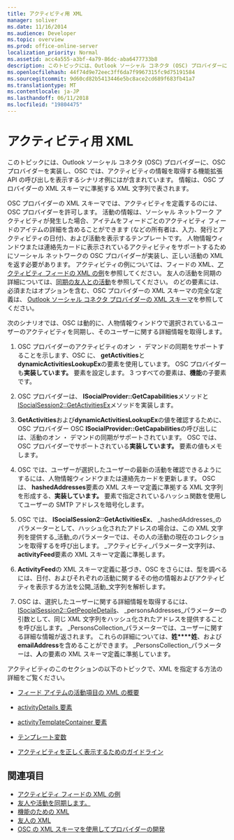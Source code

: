 ```yaml
---
title: アクティビティ用 XML
manager: soliver
ms.date: 11/16/2014
ms.audience: Developer
ms.topic: overview
ms.prod: office-online-server
localization_priority: Normal
ms.assetid: acc4a555-a3bf-4a79-86dc-aba6477733b8
description: このトピックには、Outlook ソーシャル コネクタ (OSC) プロバイダーに、OSC プロバイダーを実装し、OSC では、アクティビティの情報を取得する機能拡張 API の呼び出しを表示するシナリオ例にはが含まれています。 情報は、OSC プロバイダーの XML スキーマに準拠する XML 文字列で表されます。
ms.openlocfilehash: 44f74d9e72eec3ff6da7f9967315fc9d75191584
ms.sourcegitcommit: 9d60cd82b5413446e5bc8ace2cd689f683fb41a7
ms.translationtype: MT
ms.contentlocale: ja-JP
ms.lasthandoff: 06/11/2018
ms.locfileid: "19804475"
---
```

# <a name="xml-for-activities"></a>アクティビティ用 XML

このトピックには、Outlook ソーシャル コネクタ (OSC) プロバイダーに、OSC プロバイダーを実装し、OSC では、アクティビティの情報を取得する機能拡張 API の呼び出しを表示するシナリオ例にはが含まれています。 情報は、OSC プロバイダーの XML スキーマに準拠する XML 文字列で表されます。
  
OSC プロバイダーの XML スキーマでは、アクティビティを定義するのには、OSC プロバイダーを許可します。 活動の情報は、ソーシャル ネットワーク アクティビティが発生した場合、アイテムをフィードごとのアクティビティ フィードのアイテムの詳細を含めることができます (などの所有者は、入力、発行とアクティビティの日付)、および活動を表示するテンプレートです。 人物情報ウィンドウまたは連絡先カードに表示されているアクティビティをサポートするためにソーシャル ネットワークの OSC プロバイダーが実装し、正しい活動の XML を返す必要があります。 アクティビティの例については、フィードの XML、[アクティビティ フィードの XML の例](activity-feed-xml-example.md)を参照してください。 友人の活動を同期の詳細については、[同期の友人との活動](synchronizing-friends-and-activities.md)を参照してください。 のどの要素には、必須またはオプションを含む、OSC プロバイダーの XML スキーマの完全な定義は、 [Outlook ソーシャル コネクタ プロバイダーの XML スキーマ](outlook-social-connector-provider-xml-schema.md)を参照してください。 
  
次のシナリオでは、OSC は動的に、人物情報ウィンドウで選択されているユーザーのアクティビティを同期し、そのユーザーに関する詳細情報を取得します。
  
1. OSC プロバイダーのアクティビティのオン ・ デマンドの同期をサポートすることを示します、OSC に、 **getActivities**と**dynamicActivitiesLookupEx**の要素を使用しています。 OSC プロバイダーも**実装しています。** 要素を設定します。 3 つすべての要素は、**機能**の子要素です。 
    
2. OSC プロバイダーは、 **ISocialProvider::GetCapabilities**メソッドと[ISocialSession2::GetActivitiesEx](isocialsession2-getactivitiesex.md)メソッドを実装します。 
    
3. **GetActivities**および**dynamicActivitiesLookupEx**の値を確認するために、OSC プロバイダー OSC **ISocialProvider::GetCapabilities**の呼び出しには、活動のオン ・ デマンドの同期がサポートされています。 OSC では、OSC プロバイダーでサポートされている**実装しています。** 要素の値もメモします。 
    
4. OSC では、ユーザーが選択したユーザーの最新の活動を確認できるようにするには、人物情報ウィンドウまたは連絡先カードを更新します。 OSC は、 **hashedAddresses**要素の XML スキーマ定義に準拠する XML 文字列を形成する、**実装しています。** 要素で指定されているハッシュ関数を使用してユーザーの SMTP アドレスを暗号化します。 
    
5. OSC では、 **ISocialSession2::GetActivitiesEx**、 _hashedAddresses_のパラメーターとして、ハッシュ化されたアドレスの場合は、この XML 文字列を提供する_活動_のパラメーターでは、その人の活動の現在のコレクションを取得するを呼び出します。 _アクティビティ_パラメーター文字列は、 **activityFeed**要素の XML スキーマ定義に準拠します。 
    
6. **ActivityFeed**の XML スキーマ定義に基づき、OSC をさらには、型を調べるには、日付、およびそれぞれの活動に関するその他の情報およびアクティビティを表示する方法を公開_活動_文字列を解析します。 
    
7. OSC は、選択したユーザーに関する詳細情報を取得するには、 [ISocialSession2::GetPeopleDetails](isocialsession2-getpeopledetails.md)、 _personsAddresses_パラメーターの引数として、同じ XML 文字列をハッシュ化されたアドレスを提供することを呼び出します。 _PersonsCollection_パラメーターでは、ユーザーに関する詳細な情報が返されます。 これらの詳細については、**姓****姓**、および**emailAddress**を含めることができます。 _PersonsCollection_パラメーターは、**人**の要素の XML スキーマ定義に準拠しています。 
    
アクティビティのこのセクションの以下のトピックで、XML を指定する方法の詳細をご覧ください。
  
- [フィード アイテムの活動項目の XML の概要](overview-of-xml-for-an-activity-feed-item.md)
    
- [activityDetails 要素](activitydetails-element.md)
    
- [activityTemplateContainer 要素](activitytemplatecontainer-element.md)
    
- [テンプレート変数](template-variables.md)
    
- [アクティビティを正しく表示するためのガイドライン](guidelines-for-properly-displaying-activities.md)
    
## <a name="see-also"></a>関連項目

- [アクティビティ フィードの XML の例](activity-feed-xml-example.md)  
- [友人や活動を同期します。](synchronizing-friends-and-activities.md) 
- [機能のための XML](xml-for-capabilities.md)  
- [友人の XML](xml-for-friends.md)
- [OSC の XML スキーマを使用してプロバイダーの開発](developing-a-provider-with-the-osc-xml-schema.md)

